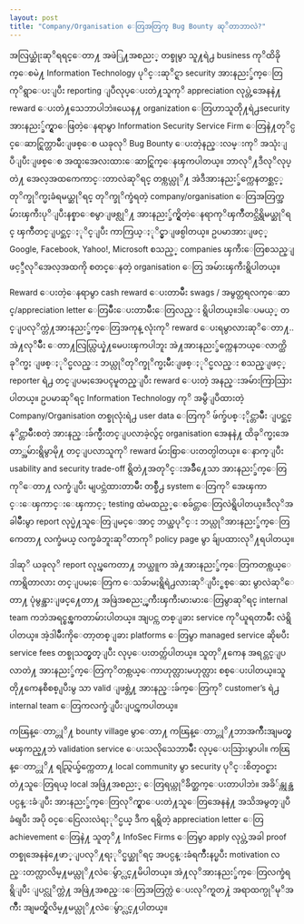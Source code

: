 ```yaml
---
layout: post
title: "Company/Organisation ေတြအတြက္ Bug Bounty ဆုိတာဘာလဲ?"
---
```

အလြယ္ဆုံးဆုိရရင္ေတာ႔ အဖဲြ႔အစညး္ တစ္ခုမွာ သူ႔ရဲ႕ business ကုိထိခိုက္ေစမဲ႔ Information Technology ပုိင္းဆုိင္ရာ security အားနညး္ခ်က္ေတြကုိရွာေပးျပီး reporting ျပဳလုပ္ေပးတဲ႔သူကုိ appreciation လုပ္တဲ့အေနနဲ႔ reward ေပးတဲ႔သေဘာပါဘဲ။ယေန႔ organization ေတြဟာသူတို႔ရဲ႕security အားနညး္ခ်က္ရွာေဖြတဲ့ေနရာမွာ Information Security Service Firm ေတြနဲ႔တုိင္ပင္ေဆာင္ရြက္တာမ်ိဳးျဖစ္ေစ ယခုလုိ Bug Bounty ေပးတဲ့နည္းလမ္းကုိ အသုံးျပဳျပီးျဖစ္ေစ အထူးအေလးထားေဆာင္ရြက္ေနၾကပါတယ္။ ဘာလုိ႔ဒီလုိလုပ္တဲ႔ အေလ့အထကေကာင္းတာလဲဆုိရင္ တစ္ကယ္လုိ႔ အဲဒီအားနညး္ခ်က္ကေနတစ္ဆင့္ တုိက္ခုိက္မႈခံရမယ္ဆုိရင္ တုိက္ခုိက္ခံရတဲ့ company/organisation ေတြအတြက္အမ်ားၾကီးပုိျပီးနစ္နာေစမွာျဖစ္လုိ႔ အားနညး္ခ်က္ရွိတဲ့ေနရာကုိၾကိဳတင္သိရွိမယ္ဆုိရင္ ၾကိဳတင္ျပင္ဆင္ႏုိင္ျပီး ကာကြယ္ႏုိင္မွာျဖစ္ပါတယ္။ ဥပမာအားျဖင့္ Google, Facebook, Yahoo!, Microsoft စသည့္ companies ၾကီးေတြစသည္ျဖင့္ဒီလုိအေလ့အထကို စတင္ေနတဲ့ organisation ေတြ အမ်ားၾကီးရွိပါတယ္။

Reward ေပးတဲ့ေနရာမွာ cash reward ေပးတာမ်ိဳး swags / အမွတ္တရလက္ေဆာင္/appreciation letter ေတြမ်ိဳးေပးတာမ်ိဳးေတြလည္း ရွိပါတယ္။ဒါေပမယ့္ တင္ျပလုိက္တဲ႔အားနညး္ခ်က္ေတြအကုန္ လုံးကုိ reward ေပးရမွာလားဆုိေတာ႔.. အဲ႔လုိမ်ိဳး ေတာ႔လြယ္လြယ္နဲ႔မေပးၾကပါဘူး အဲ႔အားနညး္ခ်က္ကေနဘယ္ေလာက္ထိခုိက္မႈ ျဖစ္ႏုိင္မလည္း ဘယ္လုိတုိက္ခုိက္မႈမ်ိဳးျဖစ္ႏုိင္မလည္း စသည္ျဖင့္ reporter ရဲ႕ တင္ျပမႈအေပၚမူတည္ျပီး reward ေပးတဲ့ အနည္းအမ်ားကြာသြားပါတယ္။ ဥပမာဆုိရင္ Information Technology ကုိ အမွီျပဳထားတဲ့ Company/Organisation တစ္ခုလုံးရဲ႕ user data ေတြကုိ ဖ်က္ခ်ပစ္ႏိုင္တာမ်ိဳး ျပင္ဆင္နုိင္တာမ်ိဳးစတဲ့ အားနည္းခ်က္မ်ိဳးတင္ျပလာခဲ့လွ်င္ organisation အေနနဲ႔ ထိခုိက္မႈအေတာ္အမ်ားရွိမွာမို႔ တင္ျပလာသူကုိ reward မ်ားစြာေပးတတ္ပါတယ္။ ေနာက္ျပီး usability and security trade-off ရွိတဲ႔အတုိင္းအခ်ိဳ႔ေသာ အားနညး္ခ်က္ေတြကုိေတာ႔ လက္ခံျပီး မျပင္ဘဲထားတာမ်ိဳး တစ္ခ်ိဳ႕ system ေတြကုိ အေၾကာင္းေၾကာင္းေၾကာင့္ testing ထဲမထည့္ေစခ်င္တာေတြလဲရွိပါတယ္။ဒီလုိအခါမ်ိဳးမွာ report လုပ္မဲ႔သူေတြျမင္ေအာင္ ဘယ္အပုိင္း ဘယ္လုိအားနညး္ခ်က္ေတြကေတာ႔ လက္ခံမယ္ လက္မခံဘူးဆုိတာကုိ policy page မွာ ခ်ျပထားလုိ႔ရပါတယ္။

ဒါဆုိ ယခုလုိ report လုပ္ၾကေတာ႔ ဘယ္သူက အဲ႔အားနညး္ခ်က္ေတြကတစ္ကယ္ေကာရွိတာလား တင္ျပမႈေတြက ေသခ်ာမႈရွိရဲ႕လားဆုိျပီး္စစ္ေဆး မွာလဲဆုိေတာ႔ ပုံမွန္အားျဖင္႔ေတာ႔ အဖြဲအစညး္ၾကီးၾကီးမားမားေတြမွာဆုိရင္ internal team ကဘဲအရင္စစ္ၾကတာမ်ားပါတယ္။ အျပင္က တစ္ျခား service ကုိယူရတာမ်ိဳး လဲရွိပါတယ္။ အဲ့ဒါမ်ိဳးကိုေတာ့တစ္ျခား platforms ေတြမွာ managed service ဆိုၿပီး service fees တစ္ခုသတ္မွတ္ျပီး လုပ္ေပးတတ္က်ပါတယ္။ သူတုိ႔ကေန အရင္တင္ျပလာတဲ႔ အားနညး္ခ်က္ေတြကုိတစ္ကယ္ေကာဟုတ္လားမဟုတ္လား စစ္ေပးပါတယ္။သူတို႔ကေနစီစစ္ ျပီးမွ သာ valid ျဖစ္တဲ႔ အားနည္းခ်က္ေတြကုိ customer’s ရဲ႕ internal team ေတြကလက္ခံျပီးျပင္ၾကပါတယ္။

ကၽြန္ေတာ္တုိ႔ bounty village မွာေတာ႔ ကၽြန္ေတာ္တုိ႔ဘာအက်ိဳးအျမတ္မွမၾကည္႔ဘဲ validation service ေပးသလိုသေဘာမ်ိဳး လုပ္ေပးသြားမွာပါ။ ကၽြန္ေတာ္တုိ႔ ရည္ရြယ္ခ်က္ကေတာ႔ local community မွာ security ပုိင္းစိတ္၀င္စားတဲ႔သူေတြရယ္ local အဖြဲ႔အစညး္ ေတြရယ္ကုိခ်ိတ္ဆက္ေပးတာပါဘဲ။ အခိ်န္ကုန္အပင္ပန္းခံျပီး အားနညး္ခ်က္ေတြလုိက္ရွာေပးတဲ႔သူေတြအေနနဲ႔ အသိအမွတ္ျပဳခံရျပီး အပို ၀င္ေငြေလးလဲရႏုိင္မယ္ ဒီက ရရွိတဲ့ appreciation letter ေတြ achievement ေတြနဲ႔ သူတုိ႔ InfoSec Firms ေတြမွာ apply လုပ္တဲ့အခါ proof တစ္ခုအေနနဲ႔ေဖာ္ျပလုိ႔ရႏုိင္မယ္ဆုိရင္ အပင္ပန္းခံရက်ိဳးနပ္ၿပီး motivation လည္းတက္လာလိမ္႔မယ္လုိ႔လဲေမွ်ာ္လင္႔မိပါတယ္။ အဲ႔လုိအားနညး္ခ်က္ေတြလက္ခံရရွိျပီး ျပင္လုိက္တဲ႔ အဖြဲ႔အစည္းေတြအတြက္လဲ ေပးလုိက္ရတ႔ဲ အရာထက္ပုိမုိအက်ိဳး အျမတ္ရွိလိမ္႔မယ္လုိ႔လဲေမွ်ာ္လင္႔ပါတယ္။
